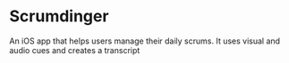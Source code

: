 # Scrumdinger
An iOS app that helps users manage their daily scrums. It uses visual and audio cues and creates a transcript
